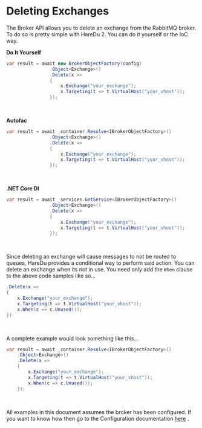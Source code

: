 # Deleting Exchanges

The Broker API allows you to delete an exchange from the RabbitMQ broker. To do so is pretty simple with HareDu 2. You can do it yourself or the IoC way.

**Do It Yourself**

```csharp
var result = await new BrokerObjectFactory(config)
                .Object<Exchange>()
                .Delete(x =>
                {
                    x.Exchange("your_exchange");
                    x.Targeting(t => t.VirtualHost("your_vhost"));
                });
```
<br>

**Autofac**

```csharp
var result = await _container.Resolve<IBrokerObjectFactory>()
                .Object<Exchange>()
                .Delete(x =>
                {
                    x.Exchange("your_exchange");
                    x.Targeting(t => t.VirtualHost("your_vhost"));
                });
```
<br>

**.NET Core DI**

```csharp
var result = await _services.GetService<IBrokerObjectFactory>()
                .Object<Exchange>()
                .Delete(x =>
                {
                    x.Exchange("your_exchange");
                    x.Targeting(t => t.VirtualHost("your_vhost"));
                });
```
<br>

Since deleting an exchange will cause messages to not be routed to queues, HareDu provides a conditional way to perform said action. You can delete an exchange when its not in use. You need only add the ```When``` clause to the above code samples like so...

```csharp
.Delete(x =>
{
    x.Exchange("your_exchange");
    x.Targeting(t => t.VirtualHost("your_vhost"));
    x.When(c => c.Unused());
})
```
<br>

A complete example would look something like this...

```csharp
var result = await _container.Resolve<IBrokerObjectFactory>()
    .Object<Exchange>()
    .Delete(x =>
    {
        x.Exchange("your_exchange");
        x.Targeting(t => t.VirtualHost("your_vhost"));
        x.When(c => c.Unused());
    });
```

<br>

All examples in this document assumes the broker has been configured. If you want to know how then go to the Configuration documentation [here](https://github.com/ahives/HareDu2/blob/master/docs/configuration.md) .


